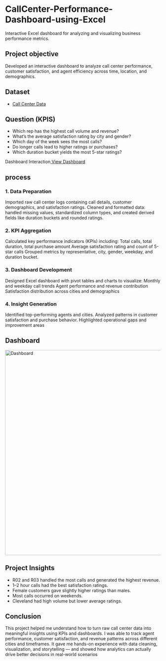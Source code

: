 # CallCenter-Performance-Dashboard-using-Excel
Interactive Excel dashboard for analyzing and visualizing business performance metrics.

## Project objective
Developed an interactive dashboard to analyze call center performance, customer satisfaction, and agent efficiency across time, location, and demographics.

## Dataset 
- <a href = "https://github.com/sathwik-cherukuri/Call-Center-Performance-Dashboard-Excel/blob/main/excel-portfolio-project.xlsx">Call Center Data</a> 

## Question (KPIS)
- Which rep has the highest call volume and revenue?
- What’s the average satisfaction rating by city and gender?
- Which day of the week sees the most calls?
- Do longer calls lead to higher ratings or purchases?
- Which duration bucket yields the most 5-star ratings?

Dashboard Interaction<a href = "https://github.com/sathwik-cherukuri/Call-Center-Performance-Dashboard-Excel/blob/main/Dashboard.png"> View Dashboard</a>

## process
### 1. Data Preparation
Imported raw call center logs containing call details, customer demographics, and satisfaction ratings.
Cleaned and formatted data: handled missing values, standardized column types, and created derived fields like duration buckets and rounded ratings.

### 2. KPI Aggregation
Calculated key performance indicators (KPIs) including:
Total calls, total duration, total purchase amount
Average satisfaction rating and count of 5-star calls
Grouped metrics by representative, city, gender, weekday, and duration bucket.

### 3. Dashboard Development
Designed Excel dashboard with pivot tables and charts to visualize:
Monthly and weekday call trends
Agent performance and revenue contribution
Satisfaction distribution across cities and demographics

### 4. Insight Generation
Identified top-performing agents and cities.
Analyzed patterns in customer satisfaction and purchase behavior.
Highlighted operational gaps and improvement areas

## Dashboard
<img width="1289" height="665" alt="Dashboard" src="https://github.com/user-attachments/assets/9bf0f0f2-2251-427c-bc73-967752b15a83" />

## Project Insights
- R02 and R03 handled the most calls and generated the highest revenue.
- 1–2 hour calls had the best satisfaction ratings.
- Female customers gave slightly higher ratings than males.
- Most calls occurred on weekends.
- Cleveland had high volume but lower average ratings.

## Conclusion
This project helped me understand how to turn raw call center data into meaningful insights using KPIs and dashboards. I was able to track agent performance, customer satisfaction, and revenue patterns across different cities and timeframes. It gave me hands-on experience with data cleaning, visualization, and storytelling — and showed how analytics can actually drive better decisions in real-world scenarios

